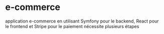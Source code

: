 # e-commerce
application e-commerce en utilisant Symfony pour le backend, React pour le frontend et Stripe pour le paiement nécessite plusieurs étapes
